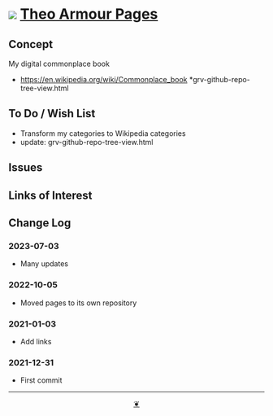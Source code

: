 # [![](https://pushme-pullyou.github.io/assets/svg/octicon.svg )](https://github.com/theo-armour/pages/ "Source code on GitHub" ) [Theo Armour Pages]( https://theo-armour.github.io/pages/ "2023-02-19" )


## Concept

My digital commonplace book

* https://en.wikipedia.org/wiki/Commonplace_book
*grv-github-repo-tree-view.html


## To Do / Wish List

* Transform my categories to Wikipedia categories
* update: grv-github-repo-tree-view.html


## Issues

## Links of Interest


## Change Log

### 2023-07-03

* Many updates

### 2022-10-05

* Moved pages to its own repository

### 2021-01-03

* Add links

### 2021-12-31

* First commit


***

<center title="Hello! Click me to go up to the top" ><a class=aDingbat href=javascript:window.scrollTo(0,0);> ❦ </a></center>
